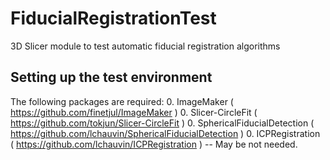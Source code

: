 # FiducialRegistrationTest
3D Slicer module to test automatic fiducial registration algorithms


## Setting up the test environment

The following packages are required:
0. ImageMaker ( https://github.com/finetjul/ImageMaker )
0. Slicer-CircleFit ( https://github.com/tokjun/Slicer-CircleFit )
0. SphericalFiducialDetection ( https://github.com/lchauvin/SphericalFiducialDetection )
0. ICPRegistration ( https://github.com/lchauvin/ICPRegistration ) -- May be not needed.

